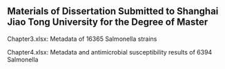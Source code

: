 ## Materials of Dissertation Submitted to Shanghai Jiao Tong University for the Degree of Master  

Chapter3.xlsx: Metadata of 16365 Salmonella strains

Chapter4.xlsx: Metadata and antimicrobial susceptibility results of 6394 Salmonella
